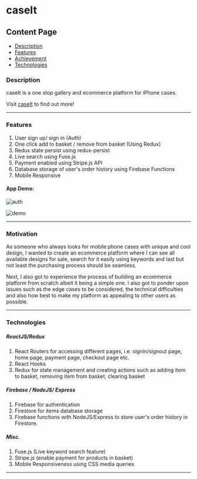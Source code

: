 # caseIt

## Content Page
  * [Description](#description)
  * [Features](#features)
  * [Achievement](#achievement)
  * [Technologies](#technologies)



### Description

caseIt is a one stop gallery and ecommerce platform for iPhone cases. 

Visit [caseIt](https://ecomm-23f2e.web.app) to find out more!

---

### Features

1. User sign up/ sign in (Auth)
2. One click add to basket / remove from basket (Using Redux)
3. Redux state persist using redux-persist
4. Live search using Fuse.js
5. Payment enabled using Stripe.js API
6. Database storage of user's order history using Firebase Functions
7. Mobile Responsive 

#### App Demo:

![auth](wireframes/home_page.gif)

![demo](wireframes/interface.gif)

---

### Motivation

As someone who always looks for mobile phone cases with unique and cool design, I wanted to create an ecommerce platform where I can see all available designs for sale, search for it easily using keywords and last but not least the purchasing process should be seamless. 

Next, I also got to experience the process of building an ecommerce platform from scratch albeit it being a simple one. I also got to ponder upon issues such as the edge cases to be considered, the technical difficulties and also how best to make my platform as appealing to other users as possible. 

---


### Technologies

##### ReactJS/Redux

1. React Routers for accessing different pages, i.e. signin/signout page, home page, payment page, checkout page etc.  
2. React Hooks
3. Redux for state management and creating actions such as adding item to basket, removing item from basket, clearing basket

##### Firebase / NodeJS/ Express

1. Firebase for authentication
2. Firestore for items database storage
3. Firebase functions with NodeJS/Express to store user's order history in Firestore. 

##### Misc.

1. Fuse.js (Live keyword search feature)
2. Stripe.js (enable payment for products in basket)
3. Mobile Responsiveness using CSS media queries

---



